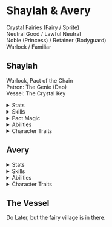 # Shaylah & Avery  
Crystal Fairies (Fairy / Sprite)  
Neutral Good / Lawful Neutral   
Noble (Princess) / Retainer (Bodyguard)  
Warlock / Familiar

## Shaylah
Warlock, Pact of the Chain  
Patron: The Genie (Dao)  
Vessel: The Crystal Key  

<details><summary>Stats</summary>
<p>

HP: <br>
Prof: <br>
AC: <br>
STR: Ask DM for like, a 2. <br>
DEX: ~15 (+1 from race) <br>
CON: ~10 <br>
INT: ~13 <br>
WIS: ~10 <br>
CHA: ~20 (+2 from race)

Movement: 30' Flying (Hover) 

</p>
</details>

<details><summary>Skills</summary>
<p>
  
  Skills: Deception, Investigation, Persuasion, Nature*   
  Tools: Gaming Set (Ask to replace with Poisoner's Kit proficiency for Avery)  
  Languages: Common, Sylvan, Primordial (Terran)   
  Saving Throws: Charisma, Wisdom  

</p>
</details>

<details><summary>Pact Magic</summary>
<p>
  Cantrips: Magic Stone, Prestidigitation, Eldritch Blast   <br>
  1st: Hex, Armor of Agathys  <br>
  2nd: Hold Person, Suggestion, Phantasmal Force  <br>
  3rd: Create Food and Water, Incite Greed  <br>
  4th: Stone Shape, ~~Sickening Radiance~~*  <br>
  5th: Creation, Wall Of Light*, Hold Monster	  <br>
  6th: Mass Suggestion  <br>
  7th: Plane Shift  <br>
  8th: Feeblemind  <br>
  9th: Wish  

</p>
</details>

<details><summary>Abilities</summary>
<p>

#### Racial Abilities 
**Fairy Flight:** You have a flying speed equal to your walking speed and can hover. This flight is magical and does not require the use of your wings (if you have them).  
**Fairy Magic:** You know the Druidcraft and Faerie Fire spells. You can cast Faerie Fire without expending a spell slot once per long rest. Your spellcasting ability for these spells is Charisma.
**Fey Passage:** You can squeeze through a space as narrow as 1 inch wide.

#### Pact Abilities 
**Pact of the Chain:** You learn the Find Familiar spell and can cast it as a ritual, and can choose to summon Avery with it. You can use your Action to order Avery to make an attack as a reaction.  
**Genie’s Wrath:** Once during each of your turns when you hit with an attack roll, you can deal extra bludgeoning damage to the target equal to your proficiency bonus.  
**Investment of the Chain Master:** As a bonus action, you can order Avery to make an attack as her Action. Additionally, she can use your spell save DC when forcing saving throws.  
**Voice of the Chain Master:** You can communicate telepathically with Avery and perceive through Avery's senses as long as you are on the same plane of existence. Additionally, while perceiving through Avery's senses, you can also speak through her in your own voice.  

<details><summary>Future Abilities</summary>
<p>
  **Shadow Touched (+1 CHA):** You learn the spells Inflict Wounds and Invisibility, and can use your Action to cast them through Avery using her reaction without expending a spell slot once per long rest. 
  **Agonizing Blast:** You can add your Charisma Modifier to the damage done from each bolt of Eldritch Blast.  
  Consider Poisoner feat? Preferably for the familiar? Would combine well with Creation and Magic Stone. Alternatively, Inspiring Leader to give Avery extra hit points. 
</p>
</details>

</p>
</details>

<details><summary>Character Traits</summary>
<p>
  
Personality Trait:  
Ideal: *(Noble Obligation)* It is my duty to protect and care for the people beneath me. (Good)  
Bond: Avery has been by my side since childhood. I hate to put them in danger, but they always insist.  
Flaw: I don't quite understand the rules of non-pixie society.

</p>
</details>

## Avery 
<details><summary>Stats</summary>
<p>

HP: 2  
Prof: +2
AC: 15  
STR: 3  
DEX: 18  
CON: 10  
INT: 14  
WIS: 13  
CHA: 11  

Movement: 40' Flying, 40' Swimming

</p>
</details>

<details><summary>Skills</summary>
<p>
  
  Skills: Stealth (Expertise), Perception  
  Tools: Poisoner's Kit (if allowed)    
  Languages: Common, Sylvan, Elvish  

</p>
</details>


<details><summary>Abilities</summary>
<p>

**Longsword**: Melee Weapon Attack: +2 to hit, reach 5 ft., one target. Hit: 1 magical slashing damage.

**Shortbow**: Ranged Weapon Attack: +6 to hit, range 40/160 ft., one target. Hit: 1 magical piercing damage, and the target must succeed on a DC 10 Constitution saving throw or become Poisoned for 1 minute. If its saving throw result is 5 or lower, the Poisoned target falls Unconscious for the same Duration, or until it takes damage or another creature takes an action to shake it awake.

**Heart Sight**: As an Action, You can touch a creature and magically know the creature's current emotional state. If the target fails a DC 10 Charisma saving throw, you also know the creature's Alignment. Celestials, Fiends, and Undead automatically fail the saving throw.

**Invisibility**: As an Action, You can turn Invisible until you attack or cast a spell, or until its Concentration ends. Any Equipment you wears or carries is Invisible as well.
</p>
</details>

<details><summary>Character Traits</summary>
<p>
  
Personality Trait: I can stare down a hell hound without flinching.  
Ideal: Responsibility. I do what I must and obey just authority. (Lawful)  
Bond: My life is tied to Shay's, metaphorically and magically. Regardless of what disagreements we have, it is my duty to protect her, above all else. 
Flaw: You can never trust a dwarf. Their greed will win over anything else. 

</p>
</details>

## The Vessel
Do Later, but the fairy village is in there. 
